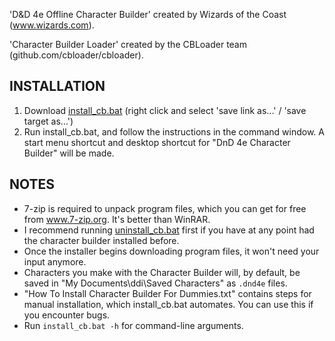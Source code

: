 'D&D 4e Offline Character Builder' created by Wizards of the Coast (www.wizards.com).

'Character Builder Loader' created by the CBLoader team (github.com/cbloader/cbloader).

## INSTALLATION
1. Download [install_cb.bat](https://raw.githubusercontent.com/lawfulstupid/CB-Installer/main/install_cb.bat) (right click and select 'save link as...' / 'save target as...')
2. Run install_cb.bat, and follow the instructions in the command window.
A start menu shortcut and desktop shortcut for "DnD 4e Character Builder" will be made.

## NOTES
- 7-zip is required to unpack program files, which you can get for free from www.7-zip.org. It's better than WinRAR.
- I recommend running [uninstall_cb.bat](https://raw.githubusercontent.com/lawfulstupid/CB-Installer/main/uninstall_cb.bat) first if you have at any point had the character builder installed before.
- Once the installer begins downloading program files, it won't need your input anymore.
- Characters you make with the Character Builder will, by default, be saved in "My Documents\ddi\Saved Characters" as `.dnd4e` files.
- "How To Install Character Builder For Dummies.txt" contains steps for manual installation, which install_cb.bat automates. You can use this if you encounter bugs.
- Run `install_cb.bat -h` for command-line arguments.
